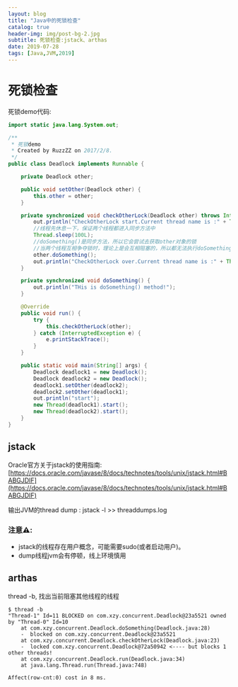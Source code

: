 ```yaml
---
layout: blog
title: "Java中的死锁检查"
catalog: true   
header-img: img/post-bg-2.jpg
subtitle: 死锁检查:jstack、arthas
date: 2019-07-28
tags: [Java,JVM,2019]
---
```


# 死锁检查
死锁demo代码:
```java
import static java.lang.System.out;

/**
 * 死锁demo
 * Created by RuzzZZ on 2017/2/8.
 */
public class Deadlock implements Runnable {

    private Deadlock other;

    public void setOther(Deadlock other) {
        this.other = other;
    }

    private synchronized void checkOtherLock(Deadlock other) throws InterruptedException {
        out.println("CheckOtherLock start.Current thread name is :" + Thread.currentThread().getName());
        //线程先休息一下，保证两个线程都进入同步方法中
        Thread.sleep(100L);
        //doSomething()是同步方法，所以它会尝试去获取other对象的锁
        //当两个线程互相争夺锁时，理论上是会互相阻塞的，所以都无法执行doSomething()方法
        other.doSomething();
        out.println("CheckOtherLock over.Current thread name is :" + Thread.currentThread().getName());
    }

    private synchronized void doSomething() {
        out.println("THis is doSomething() method!");
    }

    @Override
    public void run() {
        try {
            this.checkOtherLock(other);
        } catch (InterruptedException e) {
            e.printStackTrace();
        }
    }

    public static void main(String[] args) {
        Deadlock deadlock1 = new Deadlock();
        Deadlock deadlock2 = new Deadlock();
        deadlock1.setOther(deadlock2);
        deadlock2.setOther(deadlock1);
        out.println("start");
        new Thread(deadlock1).start();
        new Thread(deadlock2).start();
    }
}
```

## jstack
Oracle官方关于jstack的使用指南:[https://docs.oracle.com/javase/8/docs/technotes/tools/unix/jstack.html#BABGJDIF](https://docs.oracle.com/javase/8/docs/technotes/tools/unix/jstack.html#BABGJDIF)

输出JVM的thread dump  :  jstack -l <pid> >> threaddumps.log

### 注意⚠️:
+ jstack的线程存在用户概念，可能需要sudo(或者启动用户)。
+ dump线程jvm会有停顿，线上环境慎用

## arthas
thread -b, 找出当前阻塞其他线程的线程
```shell
$ thread -b
"Thread-1" Id=11 BLOCKED on com.xzy.concurrent.Deadlock@23a5521 owned by "Thread-0" Id=10
    at com.xzy.concurrent.Deadlock.doSomething(Deadlock.java:28)
    -  blocked on com.xzy.concurrent.Deadlock@23a5521
    at com.xzy.concurrent.Deadlock.checkOtherLock(Deadlock.java:23)
    -  locked com.xzy.concurrent.Deadlock@72a50942 <---- but blocks 1 other threads!
    at com.xzy.concurrent.Deadlock.run(Deadlock.java:34)
    at java.lang.Thread.run(Thread.java:748)

Affect(row-cnt:0) cost in 8 ms.
```

